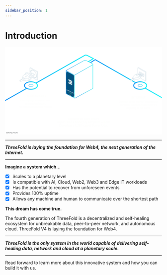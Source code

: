 ```yaml
---
sidebar_position: 1
---
```


# Introduction

![](./img/become_farmer.png)

---

***ThreeFold is laying the foundation for Web4, the next generation of the Internet.***

---

**Imagine a system which...**

- [x] Scales to a planetary level
- [x] Is compatible with AI, Cloud, Web2, Web3 and Edge IT workloads
- [x] Has the potential to recover from unforeseen events
- [x] Provides 100% uptime
- [x] Allows any machine and human to communicate over the shortest path

**This dream has come true.**

The fourth generation of ThreeFold is a decentralized and self-healing ecosystem for unbreakable data, peer-to-peer network, and autonomous cloud. ThreeFold V4 is laying the foundation for Web4.

---

***ThreeFold is the only system in the world capable of delivering self-healing data, network and cloud at a planetary scale.***

---

Read forward to learn more about this innovative system and how you can build it with us.